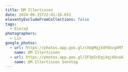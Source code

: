 ```yaml
---
title: DM Illertissen
date: 2024-06-15T22:41:26.651
eleventyExcludeFromCollections: false
tags:
  - Einrad
photographers:
  - Liz
google_photos:
  - url: https://photos.app.goo.gl/cXUgMqjX4F6bvgXM7
    name: DM Illertissen
  - url: https://photos.app.goo.gl/2F3pScEqj4qj4UvaA
    name: DM Illertissen Sonntag
---
```

